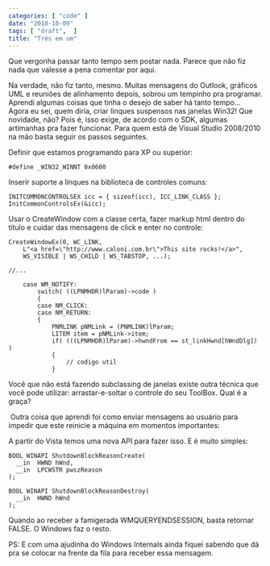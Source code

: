 ```yaml
---
categories: [ "code" ]
date: "2010-10-09"
tags: [ "draft",  ]
title: "Três em um"
---
```

Que vergonha passar tanto tempo sem postar nada. Parece que não fiz nada que valesse a pena comentar por aqui.

Na verdade, não fiz tanto, mesmo. Muitas mensagens do Outlook, gráficos UML e reuniões de alinhamento depois, sobrou um tempinho pra programar. Aprendi algumas coisas que tinha o desejo de saber há tanto tempo... Agora eu sei, quem diria, criar linques suspensos nas janelas Win32! Que novidade, não? Pois é, isso exige, de acordo com o SDK, algumas artimanhas pra fazer funcionar. Para quem está de Visual Studio 2008/2010 na mão basta seguir os passos seguintes.

Definir que estamos programando para XP ou superior:

    
    #define _WIN32_WINNT 0x0600

Inserir suporte a linques na biblioteca de controles comuns:

    
    INITCOMMONCONTROLSEX icc = { sizeof(icc), ICC_LINK_CLASS }; 
    InitCommonControlsEx(&icc);

Usar o CreateWindow com a classe certa, fazer markup html dentro do título e cuidar das mensagens de click e enter no controle:

    CreateWindowEx(0, WC_LINK, 
    	L"<a href=\"http://www.caloni.com.br\">This site rocks!</a>", 
    	WS_VISIBLE | WS_CHILD | WS_TABSTOP, ...);
    
    //...
    
    	case WM_NOTIFY:
    		switch( ((LPNMHDR)lParam)->code )
    		{
    		case NM_CLICK:
    		case NM_RETURN:
    		{
    			PNMLINK pNMLink = (PNMLINK)lParam;
    			LITEM item = pNMLink->item;
    			if( (((LPNMHDR)lParam)->hwndFrom == st_linkHwnd[hWndDlg]) )
    			{
    				// codigo util
    			}
     
    

Você que não está fazendo subclassing de janelas existe outra técnica que você pode utilizar: arrastar-e-soltar o controle do seu ToolBox. Qual é a graça?


 Outra coisa que aprendi foi como enviar mensagens ao usuário para impedir que este reinicie a máquina em momentos importantes:


A partir do Vista temos uma nova API para fazer isso. E é muito simples:

    
    BOOL WINAPI ShutdownBlockReasonCreate( 
      __in  HWND hWnd, 
      __in  LPCWSTR pwszReason 
    );   
    
    BOOL WINAPI ShutdownBlockReasonDestroy( 
      __in  HWND hWnd 
    );

Quando ao receber a famigerada WMQUERYENDSESSION, basta retornar FALSE. O Windows faz o resto.

PS: E com uma ajudinha do Windows Internals ainda fiquei sabendo que dá pra se colocar na frente da fila para receber essa mensagem. 
